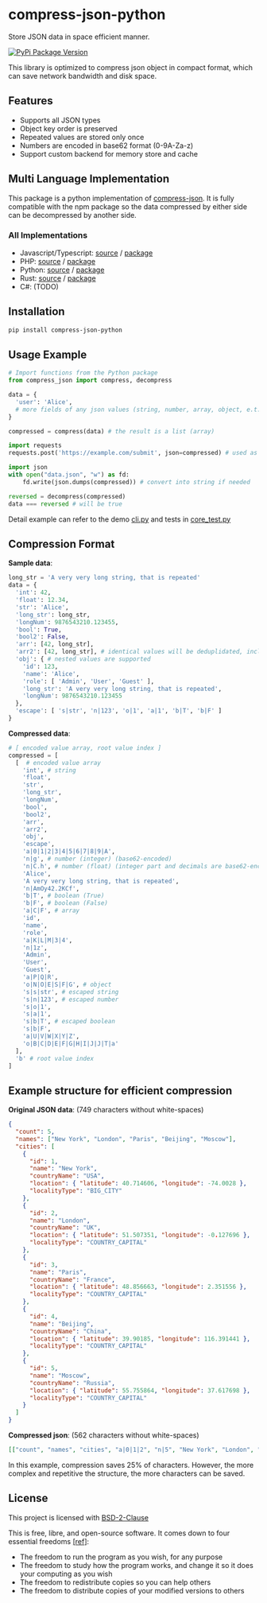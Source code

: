 # compress-json-python

Store JSON data in space efficient manner.

[![PyPi Package Version](https://img.shields.io/pypi/v/compress-json-python)](https://pypi.org/project/compress-json-python)

This library is optimized to compress json object in compact format, which can save network bandwidth and disk space.

## Features

- Supports all JSON types
- Object key order is preserved
- Repeated values are stored only once
- Numbers are encoded in base62 format (0-9A-Za-z)
- Support custom backend for memory store and cache

## Multi Language Implementation

This package is a python implementation of [compress-json](https://github.com/beenotung/compress-json). It is fully compatible with the npm package so the data compressed by either side can be decompressed by another side.

### All Implementations

- Javascript/Typescript: [source](https://github.com/beenotung/compress-json) / [package](https://www.npmjs.com/package/compress-json)
- PHP: [source](https://github.com/inkrot/php-compress-json) / [package](https://packagist.org/packages/inkrot/php-compress-json)
- Python: [source](https://github.com/beenotung/compress-json/tree/master/python) / [package](https://pypi.org/project/compress-json-python)
- Rust: [source](https://github.com/web-mech/compress-json-rs) / [package](https://crates.io/crates/compress-json-rs)
- C#: (TODO)

## Installation

```bash
pip install compress-json-python
```

## Usage Example

```python
# Import functions from the Python package
from compress_json import compress, decompress

data = {
  'user': 'Alice',
  # more fields of any json values (string, number, array, object, e.t.c.)
}

compressed = compress(data) # the result is a list (array)

import requests
requests.post('https://example.com/submit', json=compressed) # used as json value

import json
with open("data.json", "w") as fd:
	fd.write(json.dumps(compressed)) # convert into string if needed

reversed = decompress(compressed)
data === reversed # will be true
```

Detail example can refer to the demo [cli.py](./src/compress_json/cli.py) and tests in [core_test.py](./src/compress_json/core_test.py)

## Compression Format

**Sample data**:

```python
long_str = 'A very very long string, that is repeated'
data = {
  'int': 42,
  'float': 12.34,
  'str': 'Alice',
  'long_str': long_str,
  'longNum': 9876543210.123455,
  'bool': True,
  'bool2': False,
  'arr': [42, long_str],
  'arr2': [42, long_str], # identical values will be deduplidated, including array and object
  'obj': { # nested values are supported
    'id': 123,
    'name': 'Alice',
    'role': [ 'Admin', 'User', 'Guest' ],
    'long_str': 'A very very long string, that is repeated',
    'longNum': 9876543210.123455
  },
  'escape': [ 's|str', 'n|123', 'o|1', 'a|1', 'b|T', 'b|F' ]
}
```

**Compressed data**:

```python
# [ encoded value array, root value index ]
compressed = [
  [  # encoded value array
    'int', # string
    'float',
    'str',
    'long_str',
    'longNum',
    'bool',
    'bool2',
    'arr',
    'arr2',
    'obj',
    'escape',
    'a|0|1|2|3|4|5|6|7|8|9|A',
    'n|g', # number (integer) (base62-encoded)
    'n|C.h', # number (float) (integer part and decimals are base62-encoded separately)
    'Alice',
    'A very very long string, that is repeated',
    'n|AmOy42.2KCf',
    'b|T', # boolean (True)
    'b|F', # boolean (False)
    'a|C|F', # array
    'id',
    'name',
    'role',
    'a|K|L|M|3|4',
    'n|1z',
    'Admin',
    'User',
    'Guest',
    'a|P|Q|R',
    'o|N|O|E|S|F|G', # object
    's|s|str', # escaped string
    's|n|123', # escaped number
    's|o|1',
    's|a|1',
    's|b|T', # escaped boolean
    's|b|F',
    'a|U|V|W|X|Y|Z',
    'o|B|C|D|E|F|G|H|I|J|J|T|a'
  ],
  'b' # root value index
]
```

## Example structure for efficient compression

**Original JSON data**: (749 characters without white-spaces)

```json
{
  "count": 5,
  "names": ["New York", "London", "Paris", "Beijing", "Moscow"],
  "cities": [
    {
      "id": 1,
      "name": "New York",
      "countryName": "USA",
      "location": { "latitude": 40.714606, "longitude": -74.0028 },
      "localityType": "BIG_CITY"
    },
    {
      "id": 2,
      "name": "London",
      "countryName": "UK",
      "location": { "latitude": 51.507351, "longitude": -0.127696 },
      "localityType": "COUNTRY_CAPITAL"
    },
    {
      "id": 3,
      "name": "Paris",
      "countryName": "France",
      "location": { "latitude": 48.856663, "longitude": 2.351556 },
      "localityType": "COUNTRY_CAPITAL"
    },
    {
      "id": 4,
      "name": "Beijing",
      "countryName": "China",
      "location": { "latitude": 39.90185, "longitude": 116.391441 },
      "localityType": "COUNTRY_CAPITAL"
    },
    {
      "id": 5,
      "name": "Moscow",
      "countryName": "Russia",
      "location": { "latitude": 55.755864, "longitude": 37.617698 },
      "localityType": "COUNTRY_CAPITAL"
    }
  ]
}
```

**Compressed json**: (562 characters without white-spaces)

```json
[["count", "names", "cities", "a|0|1|2", "n|5", "New York", "London", "Paris", "Beijing", "Moscow", "a|5|6|7|8|9", "id", "name", "countryName", "location", "localityType", "a|B|C|D|E|F", "n|1", "USA", "latitude", "longitude", "a|J|K", "n|e.2Xkv", "n|-1C.28G", "o|L|M|N", "BIG_CITY", "o|G|H|5|I|O|P", "n|2", "UK", "n|p.dz7", "n|-0.2vFR", "o|L|T|U", "COUNTRY_CAPITAL", "o|G|R|6|S|V|W", "n|3", "France", "n|m.1XNq", "n|2.2kQz", "o|L|a|b", "o|G|Y|7|Z|c|W", "n|4", "China", "n|d.F7F", "n|1s.bVh", "o|L|g|h", "o|G|e|8|f|i|W", "Russia", "n|t.1xtN", "n|b.3lHA", "o|L|l|m", "o|G|4|9|k|n|W", "a|Q|X|d|j|o", "o|3|4|A|p"], "q"]
```

In this example, compression saves 25% of characters. However, the more complex and repetitive the structure, the more characters can be saved.

## License

This project is licensed with [BSD-2-Clause](./LICENSE)

This is free, libre, and open-source software. It comes down to four essential freedoms [[ref]](https://seirdy.one/2021/01/27/whatsapp-and-the-domestication-of-users.html#fnref:2):

- The freedom to run the program as you wish, for any purpose
- The freedom to study how the program works, and change it so it does your computing as you wish
- The freedom to redistribute copies so you can help others
- The freedom to distribute copies of your modified versions to others

